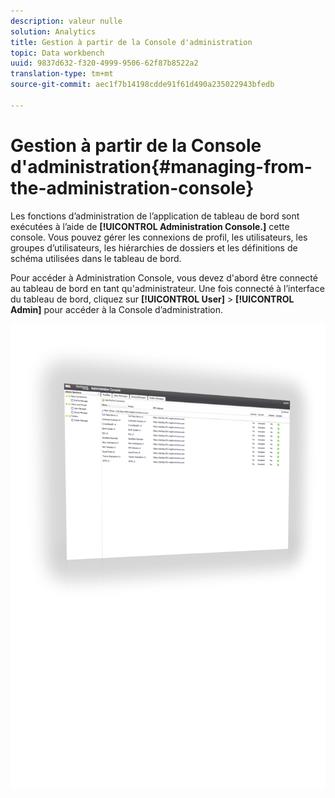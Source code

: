 ```yaml
---
description: valeur nulle
solution: Analytics
title: Gestion à partir de la Console d'administration
topic: Data workbench
uuid: 9837d632-f320-4999-9506-62f87b8522a2
translation-type: tm+mt
source-git-commit: aec1f7b14198cdde91f61d490a235022943bfedb

---
```



# Gestion à partir de la Console d&#39;administration{#managing-from-the-administration-console}

Les fonctions d’administration de l’application de tableau de bord sont exécutées à l’aide de **[!UICONTROL Administration Console.]** cette console. Vous pouvez gérer les connexions de profil, les utilisateurs, les groupes d’utilisateurs, les hiérarchies de dossiers et les définitions de schéma utilisées dans le tableau de bord.

Pour accéder à Administration Console, vous devez d&#39;abord être connecté au tableau de bord en tant qu&#39;administrateur. Une fois connecté à l’interface du tableau de bord, cliquez sur **[!UICONTROL User]** > **[!UICONTROL Admin]** pour accéder à la Console d’administration.

![](assets/admin_console.png)

